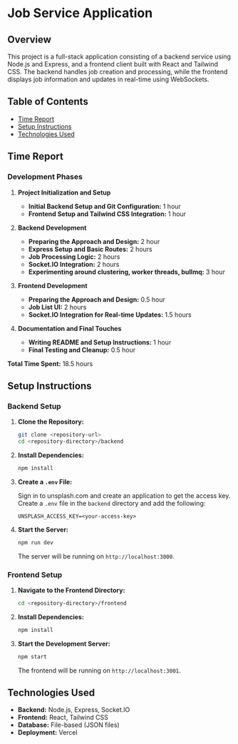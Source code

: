 # Job Service Application

## Overview

This project is a full-stack application consisting of a backend service using Node.js and Express, and a frontend client built with React and Tailwind CSS. The backend handles job creation and processing, while the frontend displays job information and updates in real-time using WebSockets.

## Table of Contents

- [Time Report](#time-report)
- [Setup Instructions](#setup-instructions)
- [Technologies Used](#technologies-used)

## Time Report

### Development Phases

1. **Project Initialization and Setup**
   - **Initial Backend Setup and Git Configuration:** 1 hour
   - **Frontend Setup and Tailwind CSS Integration:** 1 hour

2. **Backend Development**
   - **Preparing the Approach and Design:** 2 hour
   - **Express Setup and Basic Routes:** 2 hours
   - **Job Processing Logic:** 2 hours 
   - **Socket.IO Integration:** 2 hours
   - **Experimenting around clustering, worker threads, bullmq:** 3 hour

3. **Frontend Development**
   - **Preparing the Approach and Design:** 0.5 hour
   - **Job List UI:** 2 hours
   - **Socket.IO Integration for Real-time Updates:** 1.5 hours

4. **Documentation and Final Touches**
   - **Writing README and Setup Instructions:** 1 hour
   - **Final Testing and Cleanup:** 0.5 hour

**Total Time Spent:** 18.5 hours

## Setup Instructions

### Backend Setup

1. **Clone the Repository:**

   ```bash
   git clone <repository-url>
   cd <repository-directory>/backend
   ```

2. **Install Dependencies:**

   ```bash
   npm install
   ```

3. **Create a `.env` File:**

   Sign in to unsplash.com and create an application to get the access key. Create a `.env` file in the `backend` directory and add the following:

   ```env
   UNSPLASH_ACCESS_KEY=<your-access-key>
   ```

4. **Start the Server:**

   ```bash
   npm run dev
   ```

   The server will be running on `http://localhost:3000`.

### Frontend Setup

1. **Navigate to the Frontend Directory:**

   ```bash
   cd <repository-directory>/frontend
   ```

2. **Install Dependencies:**

   ```bash
   npm install
   ```

3. **Start the Development Server:**

   ```bash
   npm start
   ```

   The frontend will be running on `http://localhost:3001`.


## Technologies Used

- **Backend:** Node.js, Express, Socket.IO
- **Frontend:** React, Tailwind CSS
- **Database:** File-based (JSON files)
- **Deployment:** Vercel
